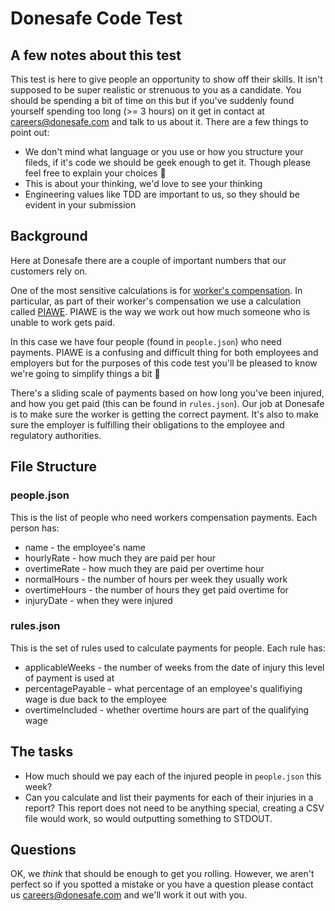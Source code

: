 # Donesafe Code Test

## A few notes about this test
This test is here to give people an opportunity to show off their skills.  It isn't supposed to be super realistic or strenuous to you as a candidate. You should be spending a bit of time on this but if you've suddenly found yourself spending too long (>= 3 hours) on it get in contact at <careers@donesafe.com> and talk to us about it.  There are a few things to point out:
* We don't mind what language or you use or how you structure your fileds, if it's code we should be geek enough to get it.  Though please feel free to explain your choices 🙂
* This is about your thinking, we'd love to see your thinking
* Engineering values like TDD are important to us, so they should be evident in your submission

## Background
Here at Donesafe there are a couple of important numbers that our customers rely on.

One of the most sensitive calculations is for [worker's compensation][1].  In particular, as part of their worker's compensation we use a calculation called [PIAWE][2].  PIAWE is the way we work out how much someone who is unable to work gets paid.

In this case we have four people (found in `people.json`) who need payments.  PIAWE is a confusing and difficult thing for both employees and employers but for the purposes of this code test you'll be pleased to know we're going to simplify things a bit 🙂

There's a sliding scale of payments based on how long you've been injured, and how you get paid (this can be found in `rules.json`).  Our job at Donesafe is to make sure the worker is getting the correct payment.  It's also to make sure the employer is fulfilling their obligations to the employee and regulatory authorities.

## File Structure
### people.json
This is the list of people who need workers compensation payments.
Each person has:
* name - the employee's name
* hourlyRate - how much they are paid per hour
* overtimeRate - how much they are paid per overtime hour
* normalHours - the number of hours per week they usually work
* overtimeHours - the number of hours they get paid overtime for
* injuryDate - when they were injured

### rules.json
This is the set of rules used to calculate payments for people.
Each rule has:
* applicableWeeks - the number of weeks from the date of injury this level of payment is used at
* percentagePayable - what percentage of an employee's qualifiying wage is due back to the employee
* overtimeIncluded - whether overtime hours are part of the qualifying wage


## The tasks
* How much should we pay each of the injured people in `people.json` this week?
* Can you calculate and list their payments for each of their injuries in a report? This report does not need to be anything special, creating a CSV file would work, so would outputting something to STDOUT.

## Questions
OK, we *think* that should be enough to get you rolling.  However, we aren't perfect so if you spotted a mistake or you have a question please contact us <careers@donesafe.com> and we'll work it out with you.

[1]: https://www.fairwork.gov.au/leave/workers-compensation "Fairwork Australia Workers Compensation Page"
[2]: http://www.worksafe.vic.gov.au/injury-and-claims/compensation-and-entitlements/weekly-payments-and-current-work-capacity
